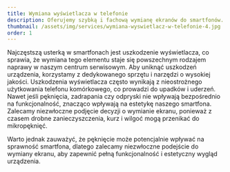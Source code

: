 ```yaml
---
title: Wymiana wyświetlacza w telefonie
description: Oferujemy szybką i fachową wymianę ekranów do smartfonów. Rozbite ekrany stają się przeszłością dzięki naszym usługom.
thumbnail: /assets/img/services/wymiana-wyswietlacz-w-telefonie-4.jpg
order: 1
---
```


Najczęstszą usterką w smartfonach jest uszkodzenie wyświetlacza, co sprawia, że wymiana tego elementu staje się powszechnym rodzajem naprawy w naszym centrum serwisowym. Aby uniknąć uszkodzeń urządzenia, korzystamy z dedykowanego sprzętu i narzędzi o wysokiej jakości. Uszkodzenia wyświetlacza często wynikają z nieostrożnego użytkowania telefonu komórkowego, co prowadzi do upadków i uderzeń. Nawet jeśli pęknięcia, zadrapania czy odpryski nie wpływają bezpośrednio na funkcjonalność, znacząco wpływają na estetykę naszego smartfona. Zalecamy niezwłoczne podjęcie decyzji o wymianie ekranu, ponieważ z czasem drobne zanieczyszczenia, kurz i wilgoć mogą przenikać do mikropęknięć.
 
Warto jednak zauważyć, że pęknięcie może potencjalnie wpływać na sprawność smartfona, dlatego zalecamy niezwłoczne podejście do wymiany ekranu, aby zapewnić pełną funkcjonalność i estetyczny wygląd urządzenia.

